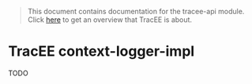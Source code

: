 > This document contains documentation for the tracee-api module. Click [here](/README.md) to get an overview that TracEE is about.

# TracEE context-logger-impl

TODO